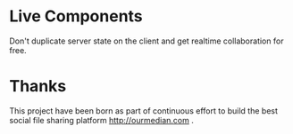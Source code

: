 # Live Components

Don't duplicate server state on the client and get realtime collaboration for free.

# Thanks

This project have been born as part of continuous effort to build the best social file sharing platform http://ourmedian.com .
